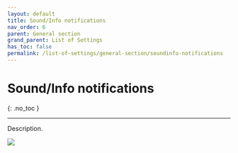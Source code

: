 ```yaml
---
layout: default
title: Sound/Info notifications
nav_order: 6
parent: General section
grand_parent: List of Settings
has_toc: false
permalink: /list-of-settings/general-section/soundinfo-notifications
---
```


# Sound/Info notifications
{: .no_toc }

---

Description.

![](/orderlord-help-kds/assets/images/kds/section_kitchen_history_1.png)